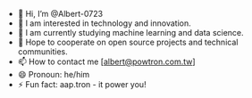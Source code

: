 - 👋 Hi, I’m @Albert-0723
- 👀 I am interested in technology and innovation.
- 🌱 I am currently studying machine learning and data science.
- 💞️ Hope to cooperate on open source projects and technical communities.
- 📫 How to contact me [albert@powtron.com.tw]
- 😄 Pronoun: he/him
- ⚡ Fun fact: aap.tron - it power you!

<!---
Albert-0723/Albert-0723 is a ✨ special ✨ repository because its `README.md` (this file) appears on your GitHub profile.
You can click the Preview link to take a look at your changes.
--->

